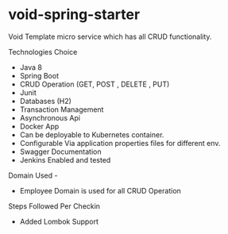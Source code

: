# void-spring-starter
Void Template micro service which has all CRUD functionality.

Technologies Choice

* Java 8
* Spring Boot
* CRUD Operation (GET, POST , DELETE , PUT)
* Junit
* Databases (H2)
* Transaction Management
* Asynchronous Api
* Docker App
* Can be deployable to Kubernetes container.
* Configurable Via application properties files for different env.
* Swagger Documentation 
* Jenkins Enabled and tested


Domain Used - 

* Employee Domain is used for all CRUD Operation

Steps Followed Per Checkin

* Added Lombok Support


